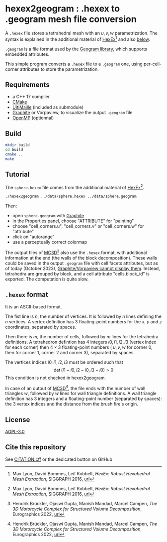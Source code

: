 # hexex2geogram : .hexex to .geogram mesh file conversion

A `.hexex` file stores a tetrahedral mesh with an $u,v,w$ parametrization. The syntax is explained in the additional material of [HexEx](https://www.graphics.rwth-aachen.de/publication/03260/)[^HexEx] and also [below](#hexex-format).

`.geogram` is a file format used by the [Geogram library](https://github.com/BrunoLevy/geogram/wiki/Mesh), which supports embedded attributes.

This simple program converts a `.hexex` file to a `.geogram` one, using per-cell-corner attributes to store the parametrization.

## Requirements

- a C++ 17 compiler
- [CMake](https://cmake.org/)
- [UltiMaille](https://github.com/ultimaille/ultimaille) (included as submodule)
- [Graphite](https://github.com/BrunoLevy/GraphiteThree) or Vorpaview, to visualize the output `.geogram` file
- [OpenMP](https://www.openmp.org) (optionnal)

## Build

```bash
mkdir build
cd build
cmake ..
make
```

## Tutorial

The `sphere.hexex` file comes from the additional material of [HexEx](https://www.graphics.rwth-aachen.de/publication/03260/)[^HexEx].

```bash
./hexex2geogram ../data/sphere.hexex ../data/sphere.geogram
```

Then:
- open `sphere.geogram` with [Graphite](https://github.com/BrunoLevy/GraphiteThree)
- in the Properties panel, choose "ATTRIBUTE" for "painting"
- choose "cell_corners.u", "cell_corners.v" or "cell_corners.w" for "attribute"
- click on "autorange"
- use a perceptually correct colormap

The output files of [MC3D](https://github.com/HendrikBrueckler/MC3D)[^MC3D] also use the `.hexex` format, with additional information at the end (the walls of the block decomposition). These walls could be saved in the output `.geogram` file with cell facets attributes, but as of today (October 2023), [Graphite/Vorpaview cannot display them](https://github.com/BrunoLevy/geogram/issues/19). Instead, tetrahedra are grouped by block, and a cell attribute "cells.block_id" is exported. The computation is quite slow.

## `.hexex` format

It is an ASCII-based format.

The fist line is $n$, the number of vertices. It is followed by $n$ lines defining the $n$ vertices. A vertex definition has 3 floating-point numbers for the $x$, $y$ and $z$ coordinates, separated by spaces.

Then there is $m$, the number of cells, followed by $m$ lines for the tetrahedra definitions. A tetrahedron defintion has 4 integers $i0,i1,i2,i3$ (vertex index for each corner) then $4 \times 3$ floating-point numbers ( $u,v,w$ for corner 0, then for corner 1, corner 2 and corner 3), separated by spaces.

The vertices indices $i0,i1,i2,i3$ must be ordered such that
$$\det(i1-i0,i2-i0,i3-i0)>0$$
This condition is not checked in hexex2geogram.

In case of an output of [MC3D](https://github.com/HendrikBrueckler/MC3D)[^MC3D], the file ends with the number of wall triangles $w$, followed by $w$ lines for wall triangle definitions. A wall triangle definition has 3 integers and a floating-point number (separated by spaces): the 3 vertex indices and the distance from the brush fire's origin.

[^HexEx]:
    Max Lyon, David Bommes, Leif Kobbelt, *HexEx: Robust Hexahedral Mesh Extraction*, SIGGRAPH 2016, [url](https://www.graphics.rwth-aachen.de/publication/03260/)
[^MC3D]:
    Hendrik Brückler, Ojaswi Gupta, Manish Mandad, Marcel Campen, *The 3D Motorcycle Complex for Structured Volume Decomposition*, Eurographics 2022, [url](http://graphics.cs.uos.de/papers/3D_Motorcycle_Graph_EG2022.pdf)

## License

[AGPL-3.0](LICENSE)

## Cite this repository

See [CITATION.cff](CITATION.cff) or the dedicated button on GitHub
